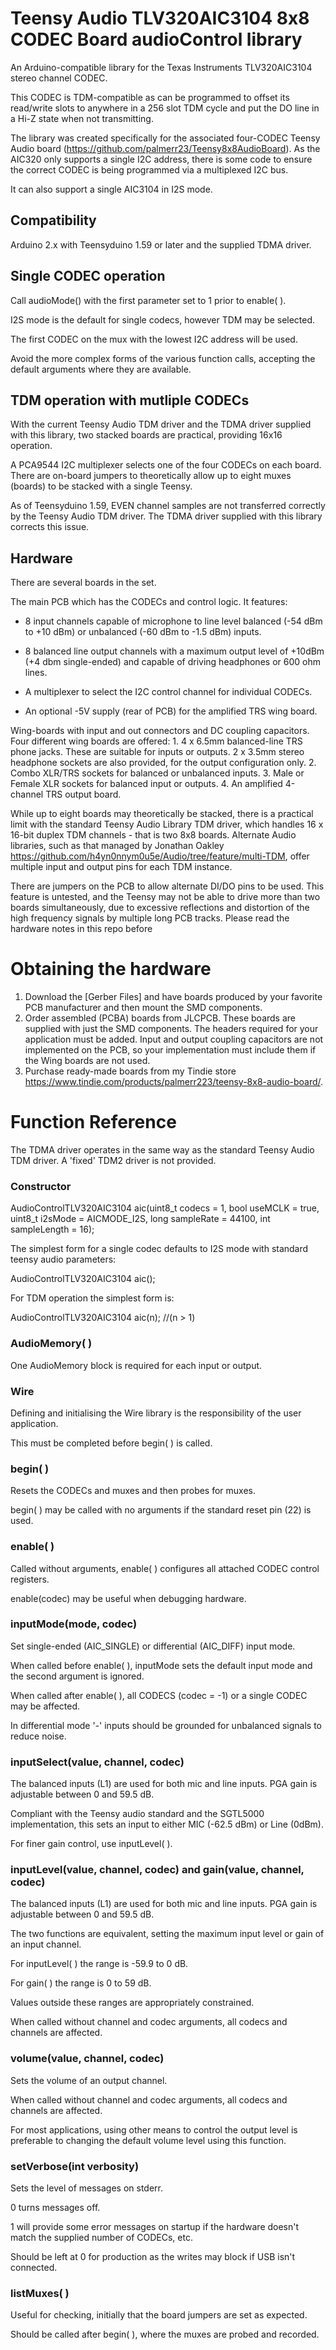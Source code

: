 # Teensy Audio TLV320AIC3104 8x8 CODEC Board audioControl library

An Arduino-compatible library for the Texas Instruments TLV320AIC3104 stereo channel CODEC.

This CODEC is TDM-compatible as can be programmed to offset its read/write slots to anywhere in a 256 slot TDM cycle and put the DO line in a Hi-Z state when not transmitting.

The library was created specifically for the associated four-CODEC Teensy Audio board (https://github.com/palmerr23/Teensy8x8AudioBoard). As the AIC320 only supports a single I2C address, there is some code to ensure the correct CODEC is being programmed via a multiplexed I2C bus.

It can also support a single AIC3104 in I2S mode.

## Compatibility
Arduino 2.x with Teensyduino 1.59 or later and the supplied TDMA driver.

## Single CODEC operation
Call audioMode() with the first parameter set to 1 prior to enable( ).

I2S mode is the default for single codecs, however TDM may be selected.

The first CODEC on the mux with the lowest I2C address will be used.

Avoid the more complex forms of the various function calls, accepting the default arguments where they are available.

## TDM operation with mutliple CODECs
With the current Teensy Audio TDM driver and the TDMA driver supplied with this library, two stacked boards are practical, providing 16x16 operation.

A PCA9544 I2C multiplexer selects one of the four CODECs on each board.
There are on-board jumpers to theoretically allow up to eight muxes (boards) to be stacked with a single Teensy.

As of Teensyduino 1.59, EVEN channel samples are not transferred correctly by the Teensy Audio TDM driver. The TDMA driver supplied with this library corrects this issue.

## Hardware

There are several boards in the set. 

The main PCB which has the CODECs and control logic. It features:

* 8 input channels capable of microphone  to line level  balanced (-54 dBm to +10 dBm) or unbalanced (-60 dBm to -1.5 dBm) inputs.

* 8 balanced line output channels with a maximum output level of +10dBm (+4 dbm single-ended) and capable of driving headphones or 600 ohm lines.
	
* A multiplexer to select the I2C control channel for individual CODECs. 
	
* An optional -5V supply (rear of PCB) for the amplified TRS wing board.

Wing-boards with input and out connectors and DC coupling capacitors. Four different wing boards are offered:
	1. 4 x 6.5mm balanced-line TRS phone jacks. These are suitable for inputs or outputs.  2 x 3.5mm stereo headphone sockets are also provided, for the output configuration only.
	2. Combo XLR/TRS sockets for balanced or unbalanced inputs.
	3. Male or Female XLR sockets for balanced input or outputs.
	4. An amplified 4-channel TRS output board.
 
While up to eight boards may theoretically be stacked, there is a practical limit with the standard Teensy Audio Library TDM driver, which handles 16 x 16-bit duplex TDM channels - that is two 8x8 boards.
Alternate Audio libraries, such as that managed by Jonathan Oakley https://github.com/h4yn0nnym0u5e/Audio/tree/feature/multi-TDM, offer multiple input and output pins for each TDM instance.

There are jumpers on the PCB to allow alternate DI/DO pins to be used. This feature is untested, and the Teensy may not be able to drive more than two boards simultaneously, due to excessive reflections and distortion of the high frequency signals by multiple long PCB tracks. Please read the hardware notes in this repo before 

# Obtaining the hardware
1. Download the [Gerber Files] and have boards produced by your favorite PCB manufacturer and then mount the SMD components.
2. Order assembled (PCBA) boards from JLCPCB. These boards are supplied with just the SMD components. The headers required for your application must be added. Input and output coupling capacitors are not implemented on the PCB, so your implementation must include them if the Wing boards are not used.
2. Purchase ready-made boards from my Tindie store https://www.tindie.com/products/palmerr223/teensy-8x8-audio-board/.

# Function Reference

The TDMA driver operates in the same way as the standard Teensy Audio TDM driver. A 'fixed' TDM2 driver is not provided.

### Constructor

AudioControlTLV320AIC3104 aic(uint8_t codecs = 1, bool useMCLK = true, uint8_t i2sMode = AICMODE_I2S,  long sampleRate = 44100, int sampleLength = 16);

The simplest form for a single codec defaults to I2S mode with standard teensy audio parameters:

AudioControlTLV320AIC3104 aic();

For TDM operation the simplest form is: 

AudioControlTLV320AIC3104 aic(n); //(n > 1)

### AudioMemory( )

One AudioMemory block is required for each input or output.

### Wire

Defining and initialising the Wire library is the responsibility of the user application. 

This must be completed before begin( ) is called.

### begin( )

Resets the CODECs and muxes and then probes for muxes.

begin( ) may be called with no arguments if the standard reset pin (22) is used.

### enable( )

Called without arguments, enable( ) configures all attached CODEC control registers.

enable(codec) may be useful when debugging hardware.

### inputMode(mode, codec)

Set single-ended (AIC_SINGLE) or differential (AIC_DIFF) input mode.

When called before enable( ), inputMode sets the default input mode and the second argument is ignored.

When called after enable( ), all CODECS (codec = -1) or a single CODEC may be affected.

In differential mode '-' inputs should be grounded for unbalanced signals to reduce noise.

### inputSelect(value, channel, codec)

The balanced inputs (L1) are used for both mic and line inputs. PGA gain is adjustable between 0 and 59.5 dB.

Compliant with the Teensy audio standard and the SGTL5000 implementation, this sets an input to either MIC (-62.5 dBm) or Line (0dBm).

For finer gain control, use inputLevel( ).

### inputLevel(value, channel, codec) and gain(value, channel, codec)

The balanced inputs (L1) are used for both mic and line inputs. PGA gain is adjustable between 0 and 59.5 dB.

The two functions are equivalent, setting the maximum input level or gain of an input channel. 

For inputLevel( ) the range is -59.9 to 0 dB.

For gain( ) the range is 0 to 59 dB.
 
Values outside these ranges are appropriately constrained. 

When called without channel and codec arguments, all codecs and channels are affected.

### volume(value, channel, codec)

Sets the volume of an output channel. 
 
When called without channel and codec arguments, all codecs and channels are affected.

For most applications, using other means to control the output level is preferable to changing the default volume level using this function.

### setVerbose(int verbosity)
Sets the level of messages on stderr. 

0 turns messages off.

1 will provide some error messages on startup if the hardware doesn't match the supplied number of CODECs, etc.

Should be left at 0 for production as the writes may block if USB isn't connected.

### listMuxes( )
Useful for checking, initially that the board jumpers are set as expected.

Should be called after begin( ), where the muxes are probed and recorded.
